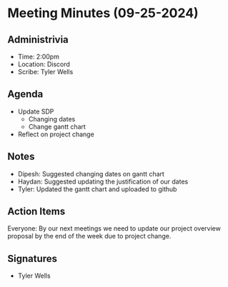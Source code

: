 # Meeting Minutes (09-25-2024)

## Administrivia
* Time: 2:00pm 
* Location: Discord
* Scribe: Tyler Wells

## Agenda
* Update SDP
  * Changing dates
  * Change gantt chart
* Reflect on project change

## Notes
* Dipesh: Suggested changing dates on gantt chart
* Haydan: Suggested updating the justification of our dates 
* Tyler: Updated the gantt chart and uploaded to github

## Action Items
Everyone: By our next meetings we need to update our project overview proposal by the end of the week due to project change. 


## Signatures
* Tyler Wells
